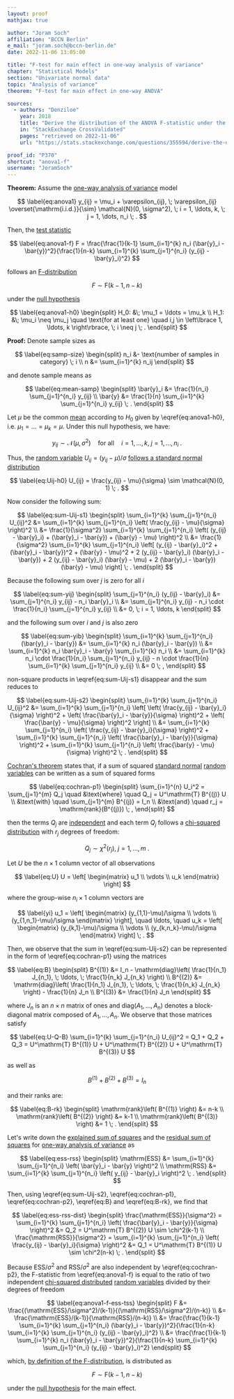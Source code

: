 ```yaml
---
layout: proof
mathjax: true

author: "Joram Soch"
affiliation: "BCCN Berlin"
e_mail: "joram.soch@bccn-berlin.de"
date: 2022-11-06 13:05:00

title: "F-test for main effect in one-way analysis of variance"
chapter: "Statistical Models"
section: "Univariate normal data"
topic: "Analysis of variance"
theorem: "F-test for main effect in one-way ANOVA"

sources:
  - authors: "Denziloe"
    year: 2018
    title: "Derive the distribution of the ANOVA F-statistic under the alternative hypothesis"
    in: "StackExchange CrossValidated"
    pages: "retrieved on 2022-11-06"
    url: "https://stats.stackexchange.com/questions/355594/derive-the-distribution-of-the-anova-f-statistic-under-the-alternative-hypothesi"

proof_id: "P370"
shortcut: "anova1-f"
username: "JoramSoch"
---
```



**Theorem:** Assume the [one-way analysis of variance](/D/anova1) model

$$ \label{eq:anova1}
y_{ij} = \mu_i + \varepsilon_{ij}, \; \varepsilon_{ij} \overset{\mathrm{i.i.d.}}{\sim} \mathcal{N}(0, \sigma^2), \; i = 1, \ldots, k, \; j = 1, \dots, n_i \; .
$$

Then, the [test statistic](/D/tstat)

$$ \label{eq:anova1-f}
F = \frac{\frac{1}{k-1} \sum_{i=1}^{k} n_i (\bar{y}_i - \bar{y})^2}{\frac{1}{n-k} \sum_{i=1}^{k} \sum_{j=1}^{n_i} (y_{ij} - \bar{y}_i)^2}
$$

follows an [F-distribution](/D/f)

$$ \label{eq:anova1-f-h0}
F \sim \mathrm{F}(k-1, n-k)
$$

under the [null hypothesis](/D/h0)

$$ \label{eq:anova1-h0}
\begin{split}
H_0: &\; \mu_1 = \ldots = \mu_k \\
H_1: &\; \mu_i \neq \mu_j \quad \text{for at least one} \quad i,j \in \left\lbrace 1, \ldots, k \right\rbrace, \; i \neq j \; .
\end{split}
$$


**Proof:** Denote sample sizes as

$$ \label{eq:samp-size}
\begin{split}
n_i &- \text{number of samples in category} \; i \\
n &= \sum_{i=1}^{k} n_ij
\end{split}
$$

and denote sample means as

$$ \label{eq:mean-samp}
\begin{split}
\bar{y}_i &= \frac{1}{n_i} \sum_{j=1}^{n_i} y_{ij} \\
\bar{y} &= \frac{1}{n} \sum_{i=1}^{k} \sum_{j=1}^{n_i} y_{ij} \; .
\end{split}
$$

Let $\mu$ be the common [mean](/D/mean) according to $H_0$ given by \eqref{eq:anova1-h0}, i.e. $\mu_1 = \ldots = \mu_k = \mu$. Under this null hypothesis, we have:

$$ \label{eq:yij-h0}
y_{ij} \sim \mathcal{N}(\mu, \sigma^2) \quad \text{for all} \quad i = 1, \ldots, k, \; j = 1, \ldots, n_i \; .
$$

Thus, the [random variable](/D/rvar) $U_{ij} = (y_{ij} - \mu)/\sigma$ [follows a standard normal distribution](/P/norm-snorm)

$$ \label{eq:Uij-h0}
U_{ij} = \frac{y_{ij} - \mu}{\sigma} \sim \mathcal{N}(0, 1) \; .
$$

Now consider the following sum:

$$ \label{eq:sum-Uij-s1}
\begin{split}
\sum_{i=1}^{k} \sum_{j=1}^{n_i} U_{ij}^2 &= \sum_{i=1}^{k} \sum_{j=1}^{n_i} \left( \frac{y_{ij} - \mu}{\sigma} \right)^2 \\
&= \frac{1}{\sigma^2} \sum_{i=1}^{k} \sum_{j=1}^{n_i} \left( (y_{ij} - \bar{y}_i) + (\bar{y}_i - \bar{y}) + (\bar{y} - \mu) \right)^2 \\
&= \frac{1}{\sigma^2} \sum_{i=1}^{k} \sum_{j=1}^{n_i} \left[ (y_{ij} - \bar{y}_i)^2 + (\bar{y}_i - \bar{y})^2 + (\bar{y} - \mu)^2 + 2 (y_{ij} - \bar{y}_i) (\bar{y}_i - \bar{y}) + 2 (y_{ij} - \bar{y}_i) (\bar{y} - \mu) + 2 (\bar{y}_i - \bar{y}) (\bar{y} - \mu) \right] \; .
\end{split}
$$

Because the following sum over $j$ is zero for all $i$

$$ \label{eq:sum-yij}
\begin{split}
\sum_{j=1}^{n_i} (y_{ij} - \bar{y}_i) &= \sum_{j=1}^{n_i} y_{ij} - n_i \bar{y}_i \\
&= \sum_{j=1}^{n_i} y_{ij}  - n_i \cdot \frac{1}{n_i} \sum_{j=1}^{n_i} y_{ij} \\
&= 0, \; i = 1, \ldots, k
\end{split}
$$

and the following sum over $i$ and $j$ is also zero

$$ \label{eq:sum-yib}
\begin{split}
\sum_{i=1}^{k} \sum_{j=1}^{n_i} (\bar{y}_i - \bar{y}) &= \sum_{i=1}^{k} n_i (\bar{y}_i - \bar{y}) \\
&= \sum_{i=1}^{k} n_i \bar{y}_i - \bar{y} \sum_{i=1}^{k} n_i \\
&= \sum_{i=1}^{k} n_i \cdot \frac{1}{n_i} \sum_{j=1}^{n_i} y_{ij} - n \cdot \frac{1}{n} \sum_{i=1}^{k} \sum_{j=1}^{n_i} y_{ij} \\
&= 0 \; ,
\end{split}
$$

non-square products in \eqref{eq:sum-Uij-s1} disappear and the sum reduces to

$$ \label{eq:sum-Uij-s2}
\begin{split}
\sum_{i=1}^{k} \sum_{j=1}^{n_i} U_{ij}^2 &= \sum_{i=1}^{k} \sum_{j=1}^{n_i} \left[ \left( \frac{y_{ij} - \bar{y}_i}{\sigma} \right)^2 + \left( \frac{\bar{y}_i - \bar{y}}{\sigma} \right)^2 + \left( \frac{\bar{y} - \mu}{\sigma} \right)^2 \right] \\
&= \sum_{i=1}^{k} \sum_{j=1}^{n_i} \left( \frac{y_{ij} - \bar{y}_i}{\sigma} \right)^2 + \sum_{i=1}^{k} \sum_{j=1}^{n_i} \left( \frac{\bar{y}_i - \bar{y}}{\sigma} \right)^2 + \sum_{i=1}^{k} \sum_{j=1}^{n_i} \left( \frac{\bar{y} - \mu}{\sigma} \right)^2 \; .
\end{split}
$$

[Cochran's theorem](/P/snorm-cochran) states that, if a sum of squared [standard normal](/D/snorm) [random variables](/D/rvar) can be written as a sum of squared forms

$$ \label{eq:cochran-p1}
\begin{split}
\sum_{i=1}^{n} U_i^2 = \sum_{j=1}^{m} Q_j \quad &\text{where} \quad Q_j = U^\mathrm{T} B^{(j)} U \\
&\text{with} \quad \sum_{j=1}^{m} B^{(j)} = I_n \\
&\text{and} \quad r_j = \mathrm{rank}(B^{(j)}) \; ,
\end{split}
$$

then the terms $Q_j$ are [independent](/D/ind) and each term $Q_j$ follows a [chi-squared distribution](/D/chi2) with $r_j$ degrees of freedom:

$$ \label{eq:cochran-p2}
Q_j \sim \chi^2(r_j), \; j = 1, \ldots, m \; .
$$

Let $U$ be the $n \times 1$ column vector of all observations

$$ \label{eq:U}
U = \left[ \begin{matrix} u_1 \\ \vdots \\ u_k \end{matrix} \right]
$$

where the group-wise $n_i \times 1$ column vectors are

$$ \label{yi}
u_1 = \left[ \begin{matrix} (y_{1,1}-\mu)/\sigma \\ \vdots \\ (y_{1,n_1}-\mu)/\sigma \end{matrix} \right], \quad \ldots, \quad u_k = \left[ \begin{matrix} (y_{k,1}-\mu)/\sigma \\ \vdots \\ (y_{k,n_k}-\mu)/\sigma \end{matrix} \right] \; .
$$

Then, we observe that the sum in \eqref{eq:sum-Uij-s2} can be represented in the form of \eqref{eq:cochran-p1} using the matrices

$$ \label{eq:B}
\begin{split}
B^{(1)} &= I_n - \mathrm{diag}\left( \frac{1}{n_1} J_{n_1}, \; \ldots, \; \frac{1}{n_k} J_{n_k} \right) \\
B^{(2)} &= \mathrm{diag}\left( \frac{1}{n_1} J_{n_1}, \; \ldots, \; \frac{1}{n_k} J_{n_k} \right) - \frac{1}{n} J_n \\
B^{(3)} &= \frac{1}{n} J_n
\end{split}
$$

where $J_n$ is an $n \times n$ matrix of ones and $\mathrm{diag}\left( A_1, \ldots, A_n \right)$ denotes a block-diagonal matrix composed of $A_1, \ldots, A_n$. We observe that those matrices satisfy

$$ \label{eq:U-Q-B}
\sum_{i=1}^{k} \sum_{j=1}^{n_i} U_{ij}^2 = Q_1 + Q_2 + Q_3 = U^\mathrm{T} B^{(1)} U + U^\mathrm{T} B^{(2)} U + U^\mathrm{T} B^{(3)} U
$$

as well as

$$ \label{eq:B-In}
B^{(1)} + B^{(2)} + B^{(3)} = I_n
$$

and their ranks are:

$$ \label{eq:B-rk}
\begin{split}
\mathrm{rank}\left( B^{(1)} \right) &= n-k \\
\mathrm{rank}\left( B^{(2)} \right) &= k-1 \\
\mathrm{rank}\left( B^{(3)} \right) &= 1 \; .
\end{split}
$$

Let's write down the [explained sum of squares](/D/ess) and the [residual sum of squares](/D/rss) for [one-way analysis of variance](/D/anova1) as

$$ \label{eq:ess-rss}
\begin{split}
\mathrm{ESS} &= \sum_{i=1}^{k} \sum_{j=1}^{n_i} \left( \bar{y}_i - \bar{y} \right)^2 \\
\mathrm{RSS} &= \sum_{i=1}^{k} \sum_{j=1}^{n_i} \left( y_{ij} - \bar{y}_i \right)^2 \; .
\end{split}
$$

Then, using \eqref{eq:sum-Uij-s2}, \eqref{eq:cochran-p1}, \eqref{eq:cochran-p2}, \eqref{eq:B} and \eqref{eq:B-rk}, we find that

$$ \label{eq:ess-rss-dist}
\begin{split}
\frac{\mathrm{ESS}}{\sigma^2} = \sum_{i=1}^{k} \sum_{j=1}^{n_i} \left( \frac{\bar{y}_i - \bar{y}}{\sigma} \right)^2 &= Q_2 = U^\mathrm{T} B^{(2)} U \sim \chi^2(k-1) \\
\frac{\mathrm{RSS}}{\sigma^2} = \sum_{i=1}^{k} \sum_{j=1}^{n_i} \left( \frac{y_{ij} - \bar{y}_i}{\sigma} \right)^2 &= Q_1 = U^\mathrm{T} B^{(1)} U \sim \chi^2(n-k) \; .
\end{split}
$$

Because $\mathrm{ESS}/\sigma^2$ and $\mathrm{RSS}/\sigma^2$ are also independent by \eqref{eq:cochran-p2}, the F-statistic from \eqref{eq:anova1-f} is equal to the ratio of two independent [chi-squared distributed](/D/chi2) [random variables](/D/rvar) divided by their degrees of freedom

$$ \label{eq:anova1-f-ess-tss}
\begin{split}
F &= \frac{(\mathrm{ESS}/\sigma^2)/(k-1)}{(\mathrm{RSS}/\sigma^2)/(n-k)} \\
&= \frac{\mathrm{ESS}/(k-1)}{\mathrm{RSS}/(n-k)} \\
&= \frac{\frac{1}{k-1} \sum_{i=1}^{k} \sum_{j=1}^{n_i} (\bar{y}_i - \bar{y})^2}{\frac{1}{n-k} \sum_{i=1}^{k} \sum_{j=1}^{n_i} (y_{ij} - \bar{y}_i)^2} \\
&= \frac{\frac{1}{k-1} \sum_{i=1}^{k} n_i (\bar{y}_i - \bar{y})^2}{\frac{1}{n-k} \sum_{i=1}^{k} \sum_{j=1}^{n_i} (y_{ij} - \bar{y}_i)^2}
\end{split}
$$

which, [by definition of the F-distribution](/D/f), is distributed as

$$ \label{eq:anova1-f-qed}
F \sim \mathrm{F}(k-1, n-k)
$$

under the [null hypothesis](/D/h0) for the main effect.